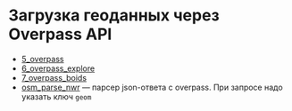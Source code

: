 # Загрузка геоданных через Overpass API

- [5_overpass](./OSM/5_overpass)
- [6_overpass_explore](./OSM/6_overpass_explore)
- [7_overpass_boids](./OSM/7_overpass_boids)
- [osm_parse_nwr](./OSM/osm_parse_nwr) — парсер json-ответа с overpass. При запросе надо указать ключ `geom`